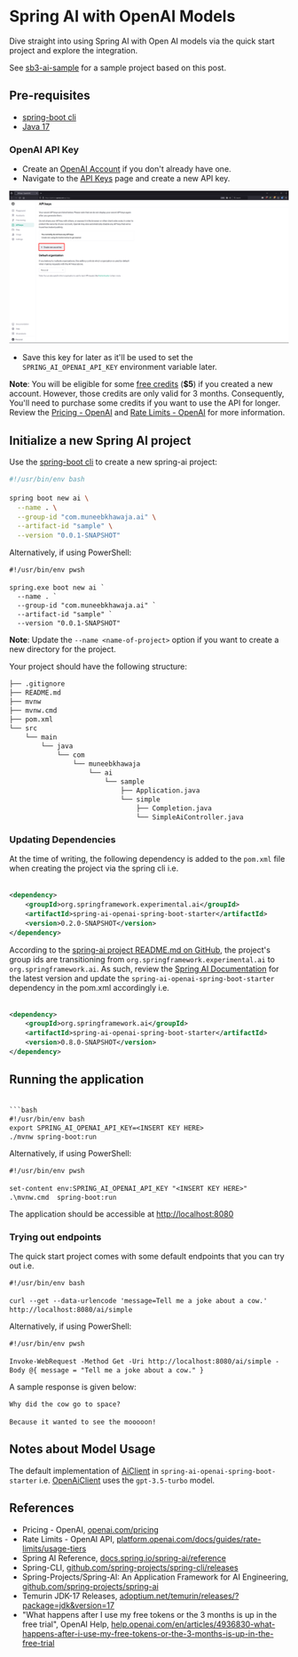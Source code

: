 # Spring AI with OpenAI Models

Dive straight into using Spring AI with Open AI models via the quick start project and explore the integration.

See [sb3-ai-sample](https://github.com/mtkhawaja/sb3-ai-sample) for a sample project based on this post.

## Pre-requisites

- [spring-boot cli](https://github.com/spring-projects/spring-cli/releases)
- [Java 17](https://adoptium.net/temurin/releases/?package=jdk&version=17)

### OpenAI API Key

- Create an [OpenAI Account](https://chat.openai.com/auth/login) if you don't already have one.
- Navigate to the [API Keys](https://platform.openai.com/api-keys) page and create a new API key.

![generate-open-ai-api-key](./images/generate-open-ai-api-key.png)

- Save this key for later as it'll be used to set the `SPRING_AI_OPENAI_API_KEY` environment variable later.

**Note**: You will be eligible for some [free credits](https://help.openai.com/en/articles/4936830-what-happens-after-i-use-my-free-tokens-or-the-3-months-is-up-in-the-free-trial) (**$5**) if you created a new account.
However, those credits are only valid for 3 months. Consequently, You'll need to purchase some credits if you want to use the API for longer.
Review the [Pricing - OpenAI](https://openai.com/pricing) and [Rate Limits - OpenAI](https://platform.openai.com/docs/guides/rate-limits/usage-tiers) for more information.

## Initialize a new Spring AI project

Use the [spring-boot cli](https://github.com/spring-projects/spring-cli/releases) to create a new spring-ai project:

```bash
#!/usr/bin/env bash

spring boot new ai \
  --name . \
  --group-id "com.muneebkhawaja.ai" \
  --artifact-id "sample" \
  --version "0.0.1-SNAPSHOT"

```

Alternatively, if using PowerShell:

```pwsh
#!/usr/bin/env pwsh

spring.exe boot new ai `
  --name . `
  --group-id "com.muneebkhawaja.ai" `
  --artifact-id "sample" `
  --version "0.0.1-SNAPSHOT"
```

**Note**: Update the `--name <name-of-project>` option if you want to create a new directory for the project.

Your project should have the following structure:

```text
├── .gitignore
├── README.md
├── mvnw
├── mvnw.cmd
├── pom.xml
└── src
    └── main
        └── java
            └── com
                └── muneebkhawaja
                    └── ai
                        └── sample
                            ├── Application.java
                            └── simple
                                ├── Completion.java
                                └── SimpleAiController.java
```

### Updating Dependencies

At the time of writing, the following dependency is added to the `pom.xml` file when creating the project via the spring cli i.e.

````xml

<dependency>
    <groupId>org.springframework.experimental.ai</groupId>
    <artifactId>spring-ai-openai-spring-boot-starter</artifactId>
    <version>0.2.0-SNAPSHOT</version>
</dependency>
````

According to the [spring-ai project README.md on GitHub](https://github.com/spring-projects/spring-ai), the project's group ids are transitioning from `org.springframework.experimental.ai` to `org.springframework.ai`.
As such, review the [Spring AI Documentation](https://docs.spring.io/spring-ai/reference/getting-started.html) for the latest version and update the `spring-ai-openai-spring-boot-starter` dependency in the pom.xml accordingly i.e.

```xml

<dependency>
    <groupId>org.springframework.ai</groupId>
    <artifactId>spring-ai-openai-spring-boot-starter</artifactId>
    <version>0.8.0-SNAPSHOT</version>
</dependency>
```

## Running the application

```shell

```bash   
#!/usr/bin/env bash
export SPRING_AI_OPENAI_API_KEY=<INSERT KEY HERE>
./mvnw spring-boot:run 
```

Alternatively, if using PowerShell:

```pwsh
#!/usr/bin/env pwsh

set-content env:SPRING_AI_OPENAI_API_KEY "<INSERT KEY HERE>"
.\mvnw.cmd  spring-boot:run 
```

The application should be accessible at [http://localhost:8080](http://localhost:8080)

### Trying out endpoints

The quick start project comes with some default endpoints that you can try out i.e.

```shell
#!/usr/bin/env bash

curl --get --data-urlencode 'message=Tell me a joke about a cow.' http://localhost:8080/ai/simple
```

Alternatively, if using PowerShell:

```pwsh
#!/usr/bin/env pwsh

Invoke-WebRequest -Method Get -Uri http://localhost:8080/ai/simple -Body @{ message = "Tell me a joke about a cow." }
```

A sample response is given below:

```text
Why did the cow go to space?

Because it wanted to see the mooooon!
```

## Notes about Model Usage

The default implementation of [AiClient](https://github.com/spring-projects/spring-ai/blob/main/spring-ai-core/src/main/java/org/springframework/ai/client/AiClient.java)
in `spring-ai-openai-spring-boot-starter` i.e. [OpenAiClient](https://github.com/spring-projects/spring-ai/blob/main/spring-ai-openai/src/main/java/org/springframework/ai/openai/client/OpenAiClient.java )
uses the `gpt-3.5-turbo` model.

## References

- Pricing - OpenAI, [openai.com/pricing](https://openai.com/pricing)
- Rate Limits - OpenAI API, [platform.openai.com/docs/guides/rate-limits/usage-tiers](https://platform.openai.com/docs/guides/rate-limits/usage-tiers)
- Spring AI Reference, [docs.spring.io/spring-ai/reference](https://docs.spring.io/spring-ai/reference/)
- Spring-CLI, [github.com/spring-projects/spring-cli/releases](https://github.com/spring-projects/spring-cli/releases)
- Spring-Projects/Spring-AI: An Application Framework for AI Engineering, [github.com/spring-projects/spring-ai](https://github.com/spring-projects/spring-ai)
- Temurin JDK-17 Releases, [adoptium.net/temurin/releases/?package=jdk&amp;version=17](https://adoptium.net/temurin/releases/?package=jdk&version=17)
- "What happens after I use my free tokens or the 3 months is up in the free trial", OpenAI
  Help, [help.openai.com/en/articles/4936830-what-happens-after-i-use-my-free-tokens-or-the-3-months-is-up-in-the-free-trial](https://help.openai.com/en/articles/4936830-what-happens-after-i-use-my-free-tokens-or-the-3-months-is-up-in-the-free-trial)
